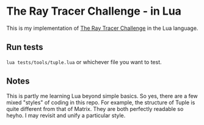 # The Ray Tracer Challenge - in Lua

This is my implementation of [The Ray Tracer Challenge](http://raytracerchallenge.com/) in the Lua language.

## Run tests

`lua tests/tools/tuple.lua` or whichever file you want to test.

## Notes

This is partly me learning Lua beyond simple basics. So yes, there are a few mixed "styles" of coding in this repo. For example, the structure of Tuple is quite different from that of Matrix. They are both perfectly readable so heyho. I may revisit and unify a particular style.
